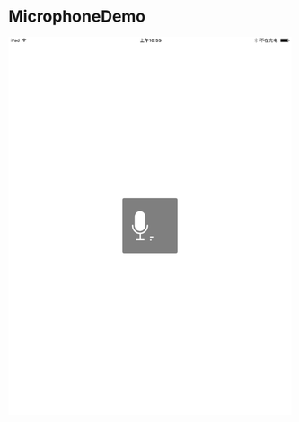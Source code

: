 # MicrophoneDemo

![](https://github.com/wangwei123456/MicrophoneDemo/blob/master/MicrophoneDemo/screenshots/IMG_0789.PNG)
